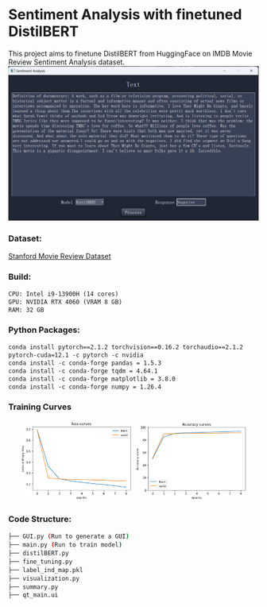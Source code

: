 # Sentiment Analysis with finetuned DistilBERT


This project aims to finetune DistilBERT from HuggingFace on IMDB Movie Review Sentiment Analysis dataset.
![Translation](external/GUI.png)


### Dataset: 
[Stanford Movie Review Dataset](https://ai.stanford.edu/~amaas/data/sentiment/)


### Build: 

	CPU: Intel i9-13900H (14 cores)
	GPU: NVIDIA RTX 4060 (VRAM 8 GB)
	RAM: 32 GB


### Python Packages:

	conda install pytorch==2.1.2 torchvision==0.16.2 torchaudio==2.1.2 pytorch-cuda=12.1 -c pytorch -c nvidia
	conda install -c conda-forge pandas = 1.5.3
	conda install -c conda-forge tqdm = 4.64.1
	conda install -c conda-forge matplotlib = 3.8.0
	conda install -c conda-forge numpy = 1.26.4
		

### Training Curves

<p align="center">
  <img src="external/loss.png" alt="Loss Curve" width="45%">
  <img src="external/ACC.png" alt="BLEU Curve" width="45%">
</p>


### Code Structure:
```bash
├── GUI.py (Run to generate a GUI)
├── main.py (Run to train model)
├── distilBERT.py
├── fine_tuning.py
├── label_ind_map.pkl
├── visualization.py
├── summary.py
├── qt_main.ui

```
